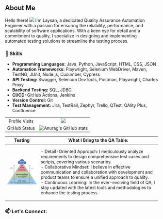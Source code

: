 ## About Me

Hello there! <img width="26px" src = "https://user-images.githubusercontent.com/1303154/88677602-1635ba80-d120-11ea-84d8-d263ba5fc3c0.gif"> I'm Laysan, a dedicated Quality Assurance Automation Engineer with a passion for ensuring the reliability, performance, and scalability of software applications. With a keen eye for detail and a commitment to quality, I specialize in designing and implementing automated testing solutions to streamline the testing process.

### 🚀 Skills

- **Programming Languages:** Java, Python, JavaScript, HTML, CSS, JSON
- **Automation Frameworks:** Playwright, Selenium WebDriver, Maven, TestNG, JUnit, Node.js, Cucumber, Cypress
- **API Testing:** Swagger, Selenium DevTools, Postman, Playwright, Charles Proxy
- **Backend Testing:** SQL, JDBC
- **CI/CD:** GitHub Actions, Jenkins
- **Version Control:** Git
- **Test Management:** Jira, TestRail, Zephyr, Trello, QTest, QAlity Plus, Confluence

|                |                                                                                                                               |
|:--------------:|:-----------------------------------------------------------------------------------------------------------------------------:|
| Profile Visits |                            ![](https://komarev.com/ghpvc/?username=laysannova&label=PROFILE+VIEWS)                            |
| GitHub Status  | ![Anurag's GitHub stats](https://github-readme-stats.vercel.app/api?username=laysannova&hide=contributs.prs&theme=tokyonight) |

|                 **Testing**                 |                                                                                                                                                                                                                            **What I Bring to the QA Table:**                                                                                                                                                                                                                             |
|:-------------------------------------------:|:----------------------------------------------------------------------------------------------------------------------------------------------------------------------------------------------------------------------------------------------------------------------------------------------------------------------------------------------------------------------------------------------------------------------------------------------------------------------------------------:|
| <img alt="React" width="203" src="img.png"> | <p align="left">     - Detail-Oriented Approach: I meticulously analyze requirements to design comprehensive test cases and scripts, covering various scenarios.<br> - Collaborative Mindset: I believe in effective communication and collaboration with development and product teams to ensure a unified approach to quality.<br> - Continuous Learning: In the ever-evolving field of QA, I stay updated with the latest tools and methodologies to enhance the testing process.</p> |

### 📫 Let's Connect:

